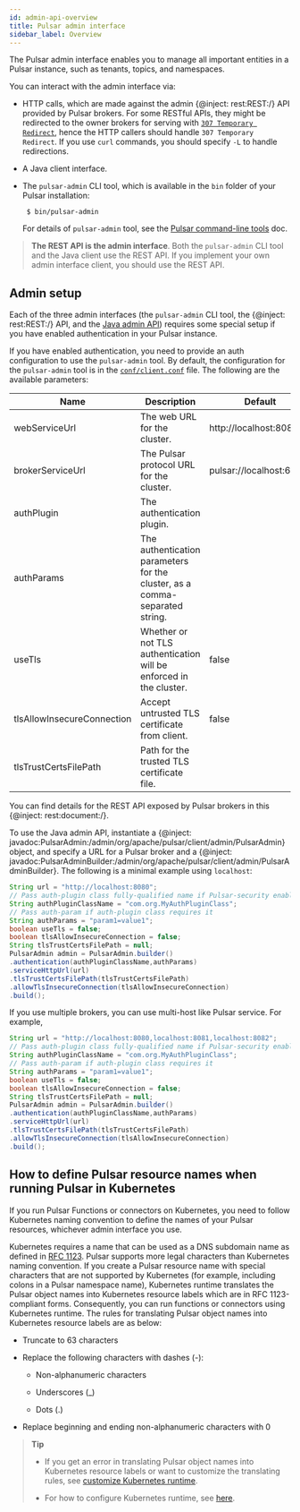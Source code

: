 ```yaml
---
id: admin-api-overview
title: Pulsar admin interface
sidebar_label: Overview
---
```


The Pulsar admin interface enables you to manage all important entities in a Pulsar instance, such as tenants, topics, and namespaces.

You can interact with the admin interface via:

- HTTP calls, which are made against the admin {@inject: rest:REST:/} API provided by Pulsar brokers. For some RESTful APIs, they might be redirected to the owner brokers for serving with [`307 Temporary Redirect`](https://developer.mozilla.org/en-US/docs/Web/HTTP/Status/307), hence the HTTP callers should handle `307 Temporary Redirect`. If you use `curl` commands, you should specify `-L` to handle redirections.
- A Java client interface.
- The `pulsar-admin` CLI tool, which is available in the `bin` folder of your Pulsar installation:

    ```shell
     $ bin/pulsar-admin
    ```

    For details of `pulsar-admin` tool, see the [Pulsar command-line tools](reference-pulsar-admin.md) doc.


> **The REST API is the admin interface**. Both the `pulsar-admin` CLI tool and the Java client use the REST API. If you implement your own admin interface client, you should use the REST API. 

## Admin setup

Each of the three admin interfaces (the `pulsar-admin` CLI tool, the {@inject: rest:REST:/} API, and the [Java admin API](/api/admin)) requires some special setup if you have enabled authentication in your Pulsar instance.

<!--DOCUSAURUS_CODE_TABS-->
<!--pulsar-admin-->

If you have enabled authentication, you need to provide an auth configuration to use the `pulsar-admin` tool. By default, the configuration for the `pulsar-admin` tool is in the [`conf/client.conf`](reference-configuration.md#client) file. The following are the available parameters:

|Name|Description|Default|
|----|-----------|-------|
|webServiceUrl|The web URL for the cluster.|http://localhost:8080/|
|brokerServiceUrl|The Pulsar protocol URL for the cluster.|pulsar://localhost:6650/|
|authPlugin|The authentication plugin.| |
|authParams|The authentication parameters for the cluster, as a comma-separated string.| |
|useTls|Whether or not TLS authentication will be enforced in the cluster.|false|
|tlsAllowInsecureConnection|Accept untrusted TLS certificate from client.|false|
|tlsTrustCertsFilePath|Path for the trusted TLS certificate file.| |

<!--REST API-->

You can find details for the REST API exposed by Pulsar brokers in this {@inject: rest:document:/}.

<!--Java-->

To use the Java admin API, instantiate a {@inject: javadoc:PulsarAdmin:/admin/org/apache/pulsar/client/admin/PulsarAdmin} object, and specify a URL for a Pulsar broker and a {@inject: javadoc:PulsarAdminBuilder:/admin/org/apache/pulsar/client/admin/PulsarAdminBuilder}. The following is a minimal example using `localhost`:

```java
String url = "http://localhost:8080";
// Pass auth-plugin class fully-qualified name if Pulsar-security enabled
String authPluginClassName = "com.org.MyAuthPluginClass";
// Pass auth-param if auth-plugin class requires it
String authParams = "param1=value1";
boolean useTls = false;
boolean tlsAllowInsecureConnection = false;
String tlsTrustCertsFilePath = null;
PulsarAdmin admin = PulsarAdmin.builder()
.authentication(authPluginClassName,authParams)
.serviceHttpUrl(url)
.tlsTrustCertsFilePath(tlsTrustCertsFilePath)
.allowTlsInsecureConnection(tlsAllowInsecureConnection)
.build();
```

If you use multiple brokers, you can use multi-host like Pulsar service. For example,
```java
String url = "http://localhost:8080,localhost:8081,localhost:8082";
// Pass auth-plugin class fully-qualified name if Pulsar-security enabled
String authPluginClassName = "com.org.MyAuthPluginClass";
// Pass auth-param if auth-plugin class requires it
String authParams = "param1=value1";
boolean useTls = false;
boolean tlsAllowInsecureConnection = false;
String tlsTrustCertsFilePath = null;
PulsarAdmin admin = PulsarAdmin.builder()
.authentication(authPluginClassName,authParams)
.serviceHttpUrl(url)
.tlsTrustCertsFilePath(tlsTrustCertsFilePath)
.allowTlsInsecureConnection(tlsAllowInsecureConnection)
.build();
```
<!--END_DOCUSAURUS_CODE_TABS-->

## How to define Pulsar resource names when running Pulsar in Kubernetes
If you run Pulsar Functions or connectors on Kubernetes, you need to follow Kubernetes naming convention to define the names of your Pulsar resources, whichever admin interface you use.

Kubernetes requires a name that can be used as a DNS subdomain name as defined in [RFC 1123](https://kubernetes.io/docs/concepts/overview/working-with-objects/names/#names). Pulsar supports more legal characters than Kubernetes naming convention. If you create a Pulsar resource name with special characters that are not supported by Kubernetes (for example, including colons in a Pulsar namespace name), Kubernetes runtime translates the Pulsar object names into Kubernetes resource labels which are in RFC 1123-compliant forms. Consequently, you can run functions or connectors using Kubernetes runtime. The rules for translating Pulsar object names into Kubernetes resource labels are as below:

- Truncate to 63 characters
  
- Replace the following characters with dashes (-):
  
  - Non-alphanumeric characters
  
  - Underscores (_)
  
  - Dots (.) 
  
- Replace beginning and ending non-alphanumeric characters with 0
  
> **Tip** 
> 
> - If you get an error in translating Pulsar object names into Kubernetes resource labels or want to customize the translating rules, see [customize Kubernetes runtime](https://pulsar.apache.org/docs/en/next/functions-runtime/#customize-kubernetes-runtime).
> 
> - For how to configure Kubernetes runtime, see [here](https://pulsar.apache.org/docs/en/next/functions-runtime/#configure-kubernetes-runtime).

